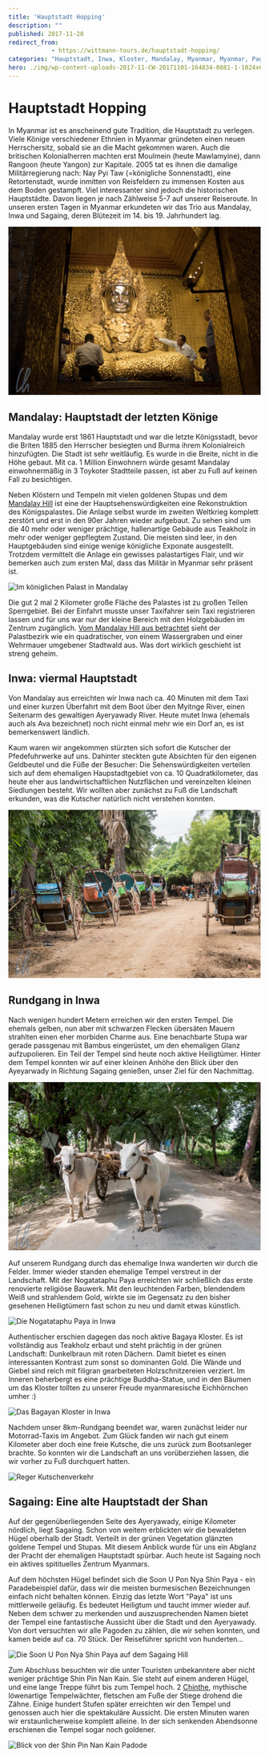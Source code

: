 ```yaml
---
title: 'Hauptstadt Hopping'
description: ""
published: 2017-11-20
redirect_from: 
            - https://wittmann-tours.de/hauptstadt-hopping/
categories: "Hauptstadt, Inwa, Kloster, Mandalay, Myanmar, Myanmar, Pagode, Paya, Sagaing"
hero: ./img/wp-content-uploads-2017-11-CW-20171101-164834-0881-1-1024x683.jpg
---
```

# Hauptstadt Hopping

In Myanmar ist es anscheinend gute Tradition, die Hauptstadt zu verlegen. Viele Könige verschiedener Ethnien in Myanmar gründeten einen neuen Herrschersitz, sobald sie an die Macht gekommen waren. Auch die britischen Kolonialherren machten erst Moulmein (heute Mawlamyine), dann Rangoon (heute Yangon) zur Kapitale. 2005 tat es ihnen die damalige Militärregierung nach: Nay Pyi Taw (=königliche Sonnenstadt), eine Retortenstadt, wurde inmitten von Reisfeldern zu immensen Kosten aus dem Boden gestampft. Viel interessanter sind jedoch die historischen Hauptstädte. Davon liegen je nach Zählweise 5-7 auf unserer Reiseroute. In unseren ersten Tagen in Myanmar erkundeten wir das Trio aus Mandalay, Inwa und Sagaing, deren Blütezeit im 14. bis 19. Jahrhundert lag.

![Die Buddha Statue in der Mahamuni-Pagode in Mandalay](./img/wp-content-uploads-2017-11-CW-20171101-164834-0881-1-1024x683.jpg)

<!--more-->

## Mandalay: Hauptstadt der letzten Könige

Mandalay wurde erst 1861 Hauptstadt und war die letzte Königsstadt, bevor die Briten 1885 den Herrscher besiegten und Burma ihrem Kolonialreich hinzufügten. Die Stadt ist sehr weitläufig. Es wurde in die Breite, nicht in die Höhe gebaut. Mit ca. 1 Million Einwohnern würde gesamt Mandalay einwohnermäßig in 3 Toykoter Stadtteile passen, ist aber zu Fuß auf keinen Fall zu besichtigen.

Neben Klöstern und Tempeln mit vielen goldenen Stupas und dem [Mandalay Hill](http://wittmann-tours.de/erste-eindruecke-aus-myanmar/) ist eine der Hauptsehenswürdigkeiten eine Rekonstruktion des Königspalastes. Die Anlage selbst wurde im zweiten Weltkrieg komplett zerstört und erst in den 90er Jahren wieder aufgebaut. Zu sehen sind um die 40 mehr oder weniger prächtige, hallenartige Gebäude aus Teakholz in mehr oder weniger gepflegtem Zustand. Die meisten sind leer, in den Hauptgebäuden sind einige wenige königliche Exponate ausgestellt. Trotzdem vermittelt die Anlage ein gewisses palastartiges Flair, und wir bemerken auch zum ersten Mal, dass das Militär in Myanmar sehr präsent ist.

![Im königlichen Palast in Mandalay](http://wittmann-tours.de/wp-content/uploads/2017/11/CW-20171101-124551-0821-1-1024x683.jpg)

Die gut 2 mal 2 Kilometer große Fläche des Palastes ist zu großen Teilen Sperrgebiet. Bei der Einfahrt musste unser Taxifahrer sein Taxi registrieren lassen und für uns war nur der kleine Bereich mit den Holzgebäuden im Zentrum zugänglich. [Vom Mandalay Hill aus betrachtet](http://wittmann-tours.de/wp-content/uploads/2017/11/CW-20171031-192954-0750-1.jpg) sieht der Palastbezirk wie ein quadratischer, von einem Wassergraben und einer Wehrmauer umgebener Stadtwald aus. Was dort wirklich geschieht ist streng geheim.

## Inwa: viermal Hauptstadt

Von Mandalay aus erreichten wir Inwa nach ca. 40 Minuten mit dem Taxi und einer kurzen Überfahrt mit dem Boot über den Myitnge River, einen Seitenarm des gewaltigen Ayeryawady River. Heute mutet Inwa (ehemals auch als Ava bezeichnet) noch nicht einmal mehr wie ein Dorf an, es ist bemerkenswert ländlich.

Kaum waren wir angekommen stürzten sich sofort die Kutscher der Pfedefuhrwerke auf uns. Dahinter steckten gute Absichten für den eigenen Geldbeutel und die Füße der Besucher: Die Sehenswürdigkeiten verteilen sich auf dem ehemaligen Haupstadtgebiet von ca. 10 Quadratkilometer, das heute eher aus landwirtschaftlichen Nutzflächen und vereinzelten kleinen Siedlungen besteht. Wir wollten aber zunächst zu Fuß die Landschaft erkunden, was die Kutscher natürlich nicht verstehen konnten.

![Zahlreiche Kutschen zur Auswahl](./img/wp-content-uploads-2017-11-CW-20171102-115713-0975-1-1024x683.jpg)

## Rundgang in Inwa

Nach wenigen hundert Metern erreichen wir den ersten Tempel. Die ehemals gelben, nun aber mit schwarzen Flecken übersäten Mauern strahlten einen eher morbiden Charme aus. Eine benachbarte Stupa war gerade passgenau mit Bambus eingerüstet, um den ehemaligen Glanz aufzupolieren. Ein Teil der Tempel sind heute noch aktive Heiligtümer. Hinter dem Tempel konnten wir auf einer kleinen Anhöhe den Blick über den Ayeyarwady in Richtung Sagaing genießen, unser Ziel für den Nachmittag.

![Ochsengespann in Inwa](./img/wp-content-uploads-2017-11-CW-20171102-131907-0989-1-1024x683.jpg)

Auf unserem Rundgang durch das ehemalige Inwa wanderten wir durch die Felder. Immer wieder standen ehemalige Tempel verstreut in der Landschaft. Mit der Nogatataphu Paya erreichten wir schließlich das erste renovierte religiöse Bauwerk. Mit den leuchtenden Farben, blendendem Weiß und strahlendem Gold, wirkte sie im Gegensatz zu den bisher gesehenen Heiligtümern fast schon zu neu und damit etwas künstlich.

![Die Nogatataphu Paya in Inwa](http://wittmann-tours.de/wp-content/uploads/2017/11/CW-20171102-133600-9317-Edit-1-1024x683.jpg)

Authentischer erschien dagegen das noch aktive Bagaya Kloster. Es ist vollständig aus Teakholz erbaut und steht prächtig in der grünen Landschaft: Dunkelbraun mit roten Dächern. Damit bietet es einen interessanten Kontrast zum sonst so dominanten Gold. Die Wände und Giebel sind reich mit filigran gearbeiteten Holzschnitzereien verziert. Im Inneren beherbergt es eine prächtige Buddha-Statue, und in den Bäumen um das Kloster tollten zu unserer Freude myanmaresische Eichhörnchen umher :)

![Das Bagayan Kloster in Inwa](http://wittmann-tours.de/wp-content/uploads/2017/11/CW-20171102-143402-9338-HDR-1-1024x683.jpg)

Nachdem unser 8km-Rundgang beendet war, waren zunächst leider nur Motorrad-Taxis im Angebot. Zum Glück fanden wir nach gut einem Kilometer aber doch eine freie Kutsche, die uns zurück zum Bootsanleger brachte. So konnten wir die Landschaft an uns vorüberziehen lassen, die wir vorher zu Fuß durchquert hatten.

![Reger Kutschenverkehr](http://wittmann-tours.de/wp-content/uploads/2017/11/CW-20171102-150947-1020-1-1024x683.jpg)

## Sagaing: Eine alte Hauptstadt der Shan

Auf der gegenüberliegenden Seite des Ayeryawady, einige Kilometer nördlich, liegt Sagaing. Schon von weitem erblickten wir die bewaldeten Hügel oberhalb der Stadt. Verteilt in der grünen Vegetation glänzten goldene Tempel und Stupas. Mit diesem Anblick wurde für uns ein Abglanz der Pracht der ehemaligen Hauptstadt spürbar. Auch heute ist Sagaing noch ein aktives spitituelles Zentrum Myanmars.

Auf dem höchsten Hügel befindet sich die Soon U Pon Nya Shin Paya - ein Paradebeispiel dafür, dass wir die meisten burmesischen Bezeichnungen einfach nicht behalten können. Einzig das letzte Wort "Paya" ist uns mittlerweile geläufig. Es bedeutet Heiligtum und taucht immer wieder auf. Neben dem schwer zu merkenden und auszusprechenden Namen bietet der Tempel eine fantastische Aussicht über die Stadt und den Ayeryawady. Von dort versuchten wir alle Pagoden zu zählen, die wir sehen konnten, und kamen beide auf ca. 70 Stück. Der Reiseführer spricht von hunderten…

![Die Soon U Pon Nya Shin Paya auf dem Sagaing Hill](http://wittmann-tours.de/wp-content/uploads/2017/11/CW-20171102-173053-9380-1-1024x683.jpg)

Zum Abschluss besuchten wir die unter Touristen unbekanntere aber nicht weniger prächtige Shin Pin Nan Kain. Sie steht auf einem anderen Hügel, und eine lange Treppe führt bis zum Tempel hoch. 2 [Chinthe](https://en.wikipedia.org/wiki/Chinthe), mythische löwenartige Tempelwächter, fletschen am Fuße der Stiege drohend die Zähne. Einige hundert Stufen später erreichten wir den Tempel und genossen auch hier die spektakuläre Aussicht. Die ersten Minuten waren wir erstaunlicherweise komplett alleine. In der sich senkenden Abendsonne erschienen die Tempel sogar noch goldener.

![Blick von der Shin Pin Nan Kain Padode](http://wittmann-tours.de/wp-content/uploads/2017/11/CW-20171102-183455-9431-Edit-1-1024x683.jpg)
